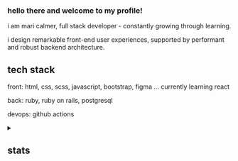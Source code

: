### hello there and welcome to my profile!

i am mari calmer, full stack developer - constantly growing through learning.

i design remarkable front-end user experiences, supported by performant and robust  backend architecture.

## tech stack

front: html, css, scss, javascript, bootstrap, figma … currently learning react

back: ruby, ruby on rails, postgresql

devops: github actions


<details>
<summary><h2>stats</h2></summary>
<br />
<!--START_SECTION:data-section-->
<img src="https://github-readme-stats.vercel.app/api/top-langs?username=maricalmer&theme=nightowl" />
<!--END_SECTION:data-section-->
</details>
